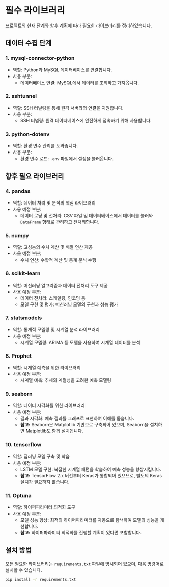 # 필수 라이브러리

프로젝트의 현재 단계와 향후 계획에 따라 필요한 라이브러리를 정리하였습니다.

## 데이터 수집 단계

### 1. mysql-connector-python

- 역할: Python과 MySQL 데이터베이스를 연결합니다.
- 사용 부분:
  - 데이터베이스 연결: MySQL에서 데이터를 조회하고 가져옵니다.

### 2. sshtunnel

- 역할: SSH 터널링을 통해 원격 서버와의 연결을 지원합니다.
- 사용 부분:
  - SSH 터널링: 원격 데이터베이스에 안전하게 접속하기 위해 사용합니다.

### 3. python-dotenv

- 역할: 환경 변수 관리를 도와줍니다.
- 사용 부분:
  - 환경 변수 로드: `.env` 파일에서 설정을 불러옵니다.

## 향후 필요 라이브러리

### 4. pandas

- 역할: 데이터 처리 및 분석의 핵심 라이브러리
- 사용 예정 부분:
  - 데이터 로딩 및 전처리: CSV 파일 및 데이터베이스에서 데이터를 불러와 `DataFrame` 형태로 관리하고 전처리합니다.

### 5. numpy

- 역할: 고성능의 수치 계산 및 배열 연산 제공
- 사용 예정 부분:
  - 수치 연산: 수학적 계산 및 통계 분석 수행

### 6. scikit-learn

- 역할: 머신러닝 알고리즘과 데이터 전처리 도구 제공
- 사용 예정 부분:
  - 데이터 전처리: 스케일링, 인코딩 등
  - 모델 구현 및 평가: 머신러닝 모델의 구현과 성능 평가

### 7. statsmodels

- 역할: 통계적 모델링 및 시계열 분석 라이브러리
- 사용 예정 부분:
  - 시계열 모델링: ARIMA 등 모델을 사용하여 시계열 데이터를 분석

### 8. Prophet

- 역할: 시계열 예측을 위한 라이브러리
- 사용 예정 부분:
  - 시계열 예측: 추세와 계절성을 고려한 예측 모델링

### 9. seaborn

- 역할: 데이터 시각화를 위한 라이브러리
- 사용 예정 부분:
  - 결과 시각화: 예측 결과를 그래프로 표현하여 이해를 돕습니다.
  - **참고:** Seaborn은 Matplotlib 기반으로 구축되어 있으며, Seaborn을 설치하면 Matplotlib도 함께 설치됩니다.

### 10. tensorflow

- 역할: 딥러닝 모델 구축 및 학습
- 사용 예정 부분:
  - LSTM 모델 구현: 복잡한 시계열 패턴을 학습하여 예측 성능을 향상시킵니다.
  - **참고:** TensorFlow 2.x 버전부터 Keras가 통합되어 있으므로, 별도의 Keras 설치가 필요하지 않습니다.

### 11. Optuna

- 역할: 하이퍼파라미터 최적화 도구
- 사용 예정 부분:
  - 모델 성능 향상: 최적의 하이퍼파라미터를 자동으로 탐색하여 모델의 성능을 개선합니다.
  - **참고:** 하이퍼파라미터 최적화를 진행할 계획이 있다면 포함합니다.

## 설치 방법

모든 필요한 라이브러리는 `requirements.txt` 파일에 명시되어 있으며, 다음 명령어로 설치할 수 있습니다.

```bash
pip install -r requirements.txt
